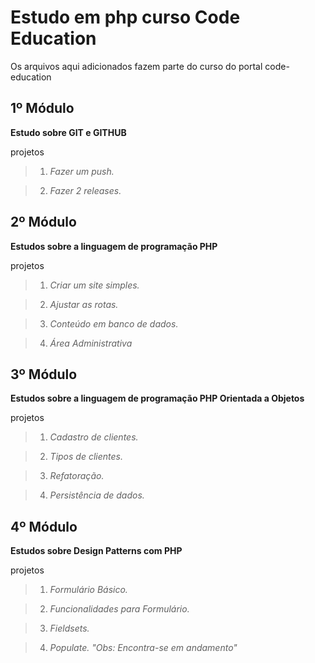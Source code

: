 Estudo em php curso Code Education
======================================

Os arquivos aqui adicionados fazem parte do curso do portal code-education

1º Módulo
-----------

**Estudo sobre GIT e GITHUB**

projetos
>1. *Fazer um push.*

>2. *Fazer 2 releases.*


2º Módulo
-----------

**Estudos sobre a linguagem de programação PHP**

projetos
>1. *Criar um site simples.*

>2. *Ajustar as rotas.*

>3. *Conteúdo em banco de dados.*

>4. *Área Administrativa*


3º Módulo
-----------

**Estudos sobre a linguagem de programação PHP Orientada a Objetos**

projetos
>1. *Cadastro de clientes.*

>2. *Tipos de clientes.*

>3. *Refatoração.*

>4. *Persistência de dados.*

4º Módulo
-----------

**Estudos sobre Design Patterns com PHP**

projetos
>1. *Formulário Básico.*

>2. *Funcionalidades para Formulário.*

>3. *Fieldsets.*

>4. *Populate. "Obs: Encontra-se em andamento"*
